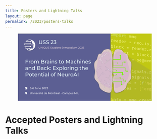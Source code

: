 ```yaml
---
title: Posters and Lightning Talks
layout: page
permalink: /2023/posters-talks
---
```


<section class="hero is-primary">
  <div class="hero-body">
    <figure class="image is-5by2">
      <img src="/assets/img/USS2023/banner.png" alt="USS 2023">
    </figure>
  </div>
</section>

# Accepted Posters and Lightning Talks

<!--
{% assign submissions = site.data.submissions_2023 | sort: "title" %}
{% for submission in submissions %}
  {% include submission-card.html %}
{% endfor %}
-->


<!--
These will be announced here later!
 -->
